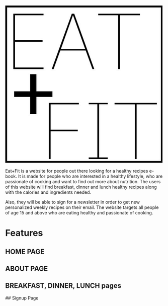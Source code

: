 ![EAT+FIT logo](assets/images/logo.jpg)

Eat+Fit is a website for people out there looking for a healthy recipes e-book. It is made for people who are interested in a healthy lifestyle, who are passionate of cooking and want to find out more about nutrition. The users of this website will find breakfast, dinner and lunch healthy recipes along with the calories and ingredients needed.

Also, they will be able to sign for a newsletter in order to get new personalized weekly recipes on their email. The website targets all people of age 15 and above who are eating healthy and passionate of cooking.




# Features 

## HOME PAGE

## ABOUT PAGE


## BREAKFAST, DINNER, LUNCH pages

## Signup Page
